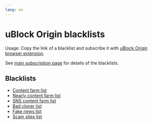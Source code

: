 ```yaml
---
lang: en
---
```

uBlock Origin blacklists
========================

Usage: Copy the link of a blacklist and subscribe it with [uBlock Origin browser extension](https://github.com/gorhill/uBlock).

See [main subscription page](./subscriptions) for details of the blacklists.

## Blacklists
* [Content farm list](../files/blocklist-ubo/content-farms.txt)
* [Nearly content farm list](../files/blocklist-ubo/nearly-content-farms.txt)
* [SNS content farm list](../files/blocklist-ubo/sns-content-farms.txt)
* [Bad cloner list](../files/blocklist-ubo/bad-cloners.txt)
* [Fake news list](../files/blocklist-ubo/fake-news.txt)
* [Scam sites list](../files/blocklist-ubo/scam-sites.txt)
